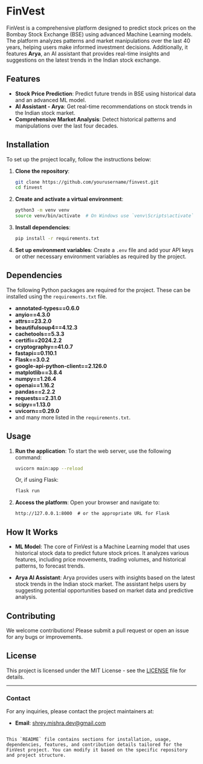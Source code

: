 


# FinVest

FinVest is a comprehensive platform designed to predict stock prices on the Bombay Stock Exchange (BSE) using advanced Machine Learning models. The platform analyzes patterns and market manipulations over the last 40 years, helping users make informed investment decisions. Additionally, it features **Arya**, an AI assistant that provides real-time insights and suggestions on the latest trends in the Indian stock exchange.

## Features

- **Stock Price Prediction**: Predict future trends in BSE using historical data and an advanced ML model.
- **AI Assistant - Arya**: Get real-time recommendations on stock trends in the Indian stock market.
- **Comprehensive Market Analysis**: Detect historical patterns and manipulations over the last four decades.

## Installation

To set up the project locally, follow the instructions below:

1. **Clone the repository**:
   ```bash
   git clone https://github.com/yourusername/finvest.git
   cd finvest
   ```

2. **Create and activate a virtual environment**:
   ```bash
   python3 -m venv venv
   source venv/bin/activate  # On Windows use `venv\Scripts\activate`
   ```

3. **Install dependencies**:
   ```bash
   pip install -r requirements.txt
   ```

4. **Set up environment variables**:
   Create a `.env` file and add your API keys or other necessary environment variables as required by the project.

## Dependencies

The following Python packages are required for the project. These can be installed using the `requirements.txt` file.

- **annotated-types==0.6.0**
- **anyio==4.3.0**
- **attrs==23.2.0**
- **beautifulsoup4==4.12.3**
- **cachetools==5.3.3**
- **certifi==2024.2.2**
- **cryptography==41.0.7**
- **fastapi==0.110.1**
- **Flask==3.0.2**
- **google-api-python-client==2.126.0**
- **matplotlib==3.8.4**
- **numpy==1.26.4**
- **openai==1.16.2**
- **pandas==2.2.2**
- **requests==2.31.0**
- **scipy==1.13.0**
- **uvicorn==0.29.0**
- and many more listed in the `requirements.txt`.

## Usage

1. **Run the application**:
   To start the web server, use the following command:
   ```bash
   uvicorn main:app --reload
   ```
   Or, if using Flask:
   ```bash
   flask run
   ```

2. **Access the platform**:
   Open your browser and navigate to:
   ```
   http://127.0.0.1:8000  # or the appropriate URL for Flask
   ```

## How It Works

- **ML Model**: The core of FinVest is a Machine Learning model that uses historical stock data to predict future stock prices. It analyzes various features, including price movements, trading volumes, and historical patterns, to forecast trends.
  
- **Arya AI Assistant**: Arya provides users with insights based on the latest stock trends in the Indian stock market. The assistant helps users by suggesting potential opportunities based on market data and predictive analysis.

## Contributing

We welcome contributions! Please submit a pull request or open an issue for any bugs or improvements.

## License

This project is licensed under the MIT License - see the [LICENSE](LICENSE) file for details.

---

### Contact

For any inquiries, please contact the project maintainers at:
- **Email**: shrey.mishra.dev@gmail.com
```

This `README` file contains sections for installation, usage, dependencies, features, and contribution details tailored for the FinVest project. You can modify it based on the specific repository and project structure.
